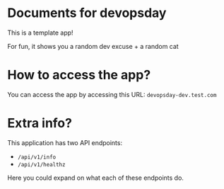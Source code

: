# Documents for devopsday

This is a template app!

For fun, it shows you a random dev excuse + a random cat

# How to access the app?

You can access the app by accessing this URL: `devopsday-dev.test.com` 

# Extra info?

This application has two API endpoints:

- `/api/v1/info`
- `/api/v1/healthz`

Here you could expand on what each of these endpoints do.


